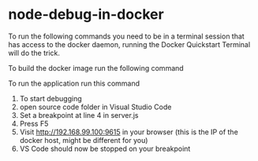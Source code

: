 # node-debug-in-docker

To run the following commands you need to be in a terminal session that has access to the docker daemon, running the Docker Quickstart Terminal will do the trick.

To build the docker image run the following command

To run the application run this command

1. To start debugging 
2. open source code folder in Visual Studio Code 
3. Set a breakpoint at line 4 in server.js
4. Press F5
5. Visit http://192.168.99.100:9615 in your browser (this is the IP of the docker host, might be different for you)
6. VS Code should now be stopped on your breakpoint

